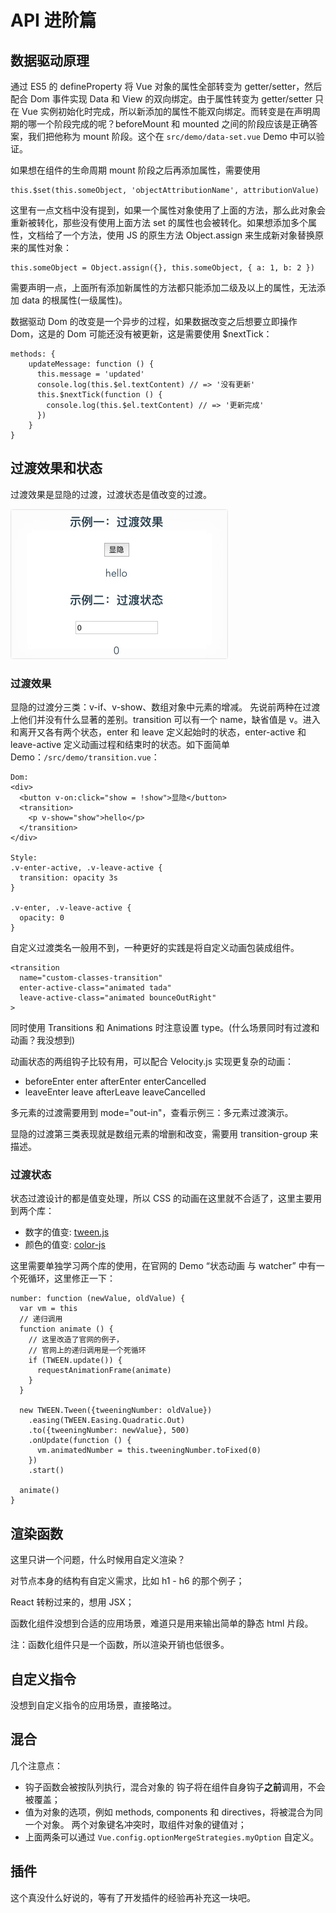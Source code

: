 # API 进阶篇

## 数据驱动原理

通过 ES5 的 defineProperty 将 Vue 对象的属性全部转变为 getter/setter，然后配合 Dom 事件实现 Data 和 View 的双向绑定。由于属性转变为 getter/setter 只在 Vue 实例初始化时完成，所以新添加的属性不能双向绑定。而转变是在声明周期的哪一个阶段完成的呢？beforeMount 和 mounted 之间的阶段应该是正确答案，我们把他称为 mount  阶段。这个在 `src/demo/data-set.vue` Demo 中可以验证。 

如果想在组件的生命周期 mount 阶段之后再添加属性，需要使用 

    this.$set(this.someObject, 'objectAttributionName', attributionValue)

这里有一点文档中没有提到，如果一个属性对象使用了上面的方法，那么此对象会重新被转化，那些没有使用上面方法 set 的属性也会被转化。如果想添加多个属性，文档给了一个方法，使用 JS 的原生方法 Object.assign 来生成新对象替换原来的属性对象：

    this.someObject = Object.assign({}, this.someObject, { a: 1, b: 2 })

需要声明一点，上面所有添加新属性的方法都只能添加二级及以上的属性，无法添加 data 的根属性(一级属性)。

数据驱动 Dom 的改变是一个异步的过程，如果数据改变之后想要立即操作 Dom，这是的 Dom 可能还没有被更新，这是需要使用 $nextTick：

    methods: {
        updateMessage: function () {
          this.message = 'updated'
          console.log(this.$el.textContent) // => '没有更新'
          this.$nextTick(function () {
            console.log(this.$el.textContent) // => '更新完成'
          })
        }
    }

## 过渡效果和状态

过渡效果是显隐的过渡，过渡状态是值改变的过渡。

![transition.gif](./img/transition.gif)

### 过渡效果

显隐的过渡分三类：v-if、v-show、数组对象中元素的增减。
先说前两种在过渡上他们并没有什么显著的差别。transition 可以有一个 name，缺省值是 v。进入和离开又各有两个状态，enter 和 leave 定义起始时的状态，enter-active 和 leave-active 定义动画过程和结束时的状态。如下面简单 Demo：`/src/demo/transition.vue`：

    Dom:
    <div>
      <button v-on:click="show = !show">显隐</button>
      <transition>
        <p v-show="show">hello</p>
      </transition>
    </div>
    
    Style:
    .v-enter-active, .v-leave-active {
      transition: opacity 3s
    }
  
    .v-enter, .v-leave-active {
      opacity: 0
    }

自定义过渡类名一般用不到，一种更好的实践是将自定义动画包装成组件。

    <transition
      name="custom-classes-transition"
      enter-active-class="animated tada"
      leave-active-class="animated bounceOutRight"
    >

同时使用 Transitions 和 Animations 时注意设置 type。(什么场景同时有过渡和动画？我没想到)

动画状态的两组钩子比较有用，可以配合 Velocity.js 实现更复杂的动画：

- beforeEnter enter afterEnter enterCancelled
- leaveEnter leave afterLeave leaveCancelled

多元素的过渡需要用到 mode="out-in"，查看示例三：多元素过渡演示。

显隐的过渡第三类表现就是数组元素的增删和改变，需要用 transition-group 来描述。

### 过渡状态

状态过渡设计的都是值变处理，所以 CSS 的动画在这里就不合适了，这里主要用到两个库：

- 数字的值变: [tween.js](https://github.com/tweenjs/tween.js)
- 颜色的值变: [color-js](https://github.com/brehaut/color-js)
 
这里需要单独学习两个库的使用，在官网的 Demo “状态动画 与 watcher” 中有一个死循环，这里修正一下：

    number: function (newValue, oldValue) {
      var vm = this
      // 递归调用
      function animate () {
        // 这里改造了官网的例子，
        // 官网上的递归调用是一个死循环
        if (TWEEN.update()) {
          requestAnimationFrame(animate)
        }
      }

      new TWEEN.Tween({tweeningNumber: oldValue})
        .easing(TWEEN.Easing.Quadratic.Out)
        .to({tweeningNumber: newValue}, 500)
        .onUpdate(function () {
          vm.animatedNumber = this.tweeningNumber.toFixed(0)
        })
        .start()

      animate()
    }

## 渲染函数

这里只讲一个问题，什么时候用自定义渲染？

对节点本身的结构有自定义需求，比如 h1 - h6 的那个例子；

React 转粉过来的，想用 JSX；

函数化组件没想到合适的应用场景，难道只是用来输出简单的静态 html 片段。

注：函数化组件只是一个函数，所以渲染开销也低很多。 

## 自定义指令

没想到自定义指令的应用场景，直接略过。

## 混合

几个注意点：

- 钩子函数会被按队列执行，混合对象的 钩子将在组件自身钩子**之前**调用，不会被覆盖；
- 值为对象的选项，例如 methods, components 和 directives，将被混合为同一个对象。 两个对象键名冲突时，取组件对象的键值对；
- 上面两条可以通过 `Vue.config.optionMergeStrategies.myOption` 自定义。

## 插件

这个真没什么好说的，等有了开发插件的经验再补充这一块吧。

